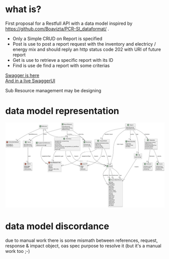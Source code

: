 # what is?
First proposal for a Restfull API with a data model inspired by https://github.com/Boavizta/PCR-SI_dataformat/  .
* Only a Simple CRUD on Report is specified  
*    Post is use to post a report request  with the inventory and electricy / energy mix and should reply  an http status code 202  with  URI  of future report
*    Get is use to retrieve a specific report with its ID
*    Find is use de find a report with some criterias  

[Swagger is here](./swagger.yaml)  
[And in a live SwaggerUI ](https://petstore.swagger.io/?url=https://raw.githubusercontent.com/sebwt/PCR-SI_dataformat/main/RestFullApiSpec/swagger.yaml)

Sub Resource management may be designing

# data model representation
![class_diagrams](./data_model.svg)

# data model discordance

due to manual work there is some mismath between references, request, response & impact object, oas spec purpose to resolve it (but it's a manual work too ;-) 
